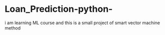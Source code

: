 # Loan_Prediction-python-
i am learning  ML course and this is a small project of smart vector machine method
